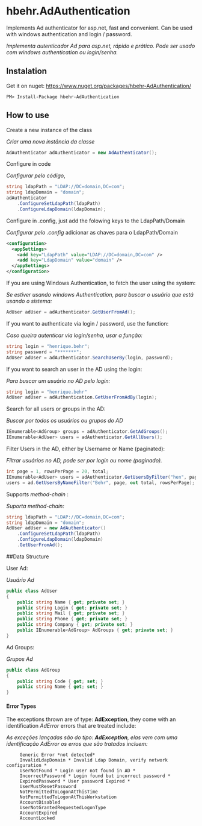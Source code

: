 hbehr.AdAuthentication
==============

Implements Ad authenticator for asp.net, fast and convenient. Can be used with windows authentication and login / password.

*Implementa autenticador Ad para asp.net, rápido e prático. Pode ser usado com windows authentication ou login/senha.*

## Instalation
Get it on nuget: https://www.nuget.org/packages/hbehr-AdAuthentication/

	PM> Install-Package hbehr-AdAuthentication

## How to use
Create a new instance of the class

*Criar uma nova instância da classe*
```C#
AdAuthenticator adAuthenticator = new AdAuthenticator();
```
Configure in code

*Configurar pelo código*,
```C#
string ldapPath = "LDAP://DC=domain,DC=com";
string ldapDomain = "domain";
adAuthenticator
	.ConfigureSetLdapPath(ldapPath)
	.ConfigureLdapDomain(ldapDomain);
```
Configure in .config, just add the folowing keys to the LdapPath/Domain

*Configurar pelo .config* adicionar as chaves para o LdapPath/Domain
```xml
<configuration>
  <appSettings>
    <add key="LdapPath" value="LDAP://DC=domain,DC=com" />
    <add key="LdapDomain" value="domain" />
  </appSettings>
</configuration>
```

If you are using Windows Authentication, to fetch the user using the system:

*Se estiver usando windows Authentication, para buscar o usuário que está usando o sistema:*
```C#
AdUser adUser = adAuthenticator.GetUserFromAd();
```  
If you want to authenticate via login / password, use the function:

*Caso queira autenticar via login/senha, usar a função:*
```C#
string login = "henrique.behr";
string password = "*******";
AdUser adUser = adAuthenticator.SearchUserBy(login, password);
```
If you want to search an user in the AD using the login:

*Para buscar um usuário no AD pelo login:*
```C#
string login = "henrique.behr"
AdUser adUser = adAuthentication.GetUserFromAdBy(login);
```

Search for all users or groups in the AD:

*Buscar por todos os usuários ou grupos do AD*
```C#
IEnumerable<AdGroup> groups = adAuthenticator.GetAdGroups();
IEnumerable<AdUser> users = adAuthenticator.GetAllUsers();
```

Filter Users in the AD, either by Username or Name (paginated):

*Filtrar usuários no AD, pode ser por login ou nome (paginado).*

```C#
int page = 1, rowsPerPage = 20, total;
IEnumerable<AdUser> users = adAuthenticator.GetUsersByFilter("hen", page, out total, rowsPerPage); // By Username
users = ad.GetUsersByNameFilter("Behr", page, out total, rowsPerPage); // By Name
```

Supports *method-chain* :

*Suporta method-chain:*
```C#
string ldapPath = "LDAP://DC=domain,DC=com";
string ldapDomain = "domain";
AdUser adUser = new AdAuthenticator()
	.ConfigureSetLdapPath(ldapPath)
	.ConfigureLdapDomain(ldapDomain)
	.GetUserFromAd();
```

##Data Structure

User Ad:

*Usuário Ad*
```C#
public class AdUser
{
	public string Name { get; private set; }
	public string Login { get; private set; }
	public string Mail { get; private set; }
	public string Phone { get; private set; }
	public string Company { get; private set; }
	public IEnumerable<AdGroup> AdGroups { get; private set; }
}
```
Ad Groups:

*Grupos Ad*
```C#
public class AdGroup
{
	public string Code { get; set; }
	public string Name { get; set; }
}
```

#### Error Types

The exceptions thrown are of type: **AdException**, they come with an identification *AdError* errors that are treated include:

*As exceções lançadas são do tipo: **AdException**, elas vem com uma identificação AdError os erros que são tratados incluem:*

         Generic Error *not detected*
         InvalidLdapDomain * Invalid Ldap Domain, verify network configuration *
         UserNotFound * Login user not found in AD *
         IncorrectPassword * Login found but incorrect password *
         ExpiredPassword * User password Expired *
         UserMustResetPassword 
         NotPermittedToLogonAtThisTime
         NotPermittedToLogonAtThisWorkstation
         AccountDisabled
         UserNotGrantedRequestedLogonType
         AccountExpired
         AccountLocked

